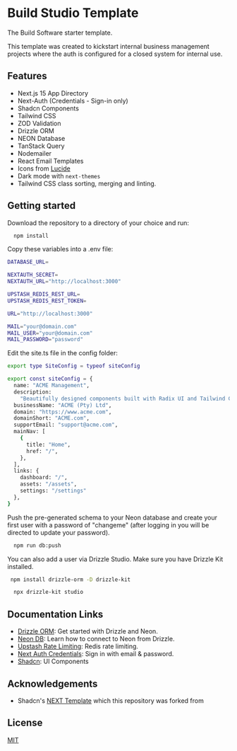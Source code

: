 # Build Studio Template

The Build Software starter template. 

This template was created to kickstart internal business management projects where the auth 
is configured for a closed system for internal use.

<!-- ![Project Image](https://github.com/) -->

## Features

- Next.js 15 App Directory
- Next-Auth (Credentials - Sign-in only)
- Shadcn Components
- Tailwind CSS
- ZOD Validation
- Drizzle ORM
- NEON Database
- TanStack Query
- Nodemailer
- React Email Templates
- Icons from [Lucide](https://lucide.dev)
- Dark mode with `next-themes`
- Tailwind CSS class sorting, merging and linting.


## Getting started

Download the repository to a directory of your choice and run:

```bash
  npm install
```

Copy these variables into a .env file:

```bash
DATABASE_URL=

NEXTAUTH_SECRET=
NEXTAUTH_URL="http://localhost:3000"

UPSTASH_REDIS_REST_URL=
UPSTASH_REDIS_REST_TOKEN=

URL="http://localhost:3000"

MAIL="your@domain.com"
MAIL_USER="your@domain.com"
MAIL_PASSWORD="password"
```

Edit the site.ts file in the config folder:

```bash
export type SiteConfig = typeof siteConfig

export const siteConfig = {
  name: "ACME Management",
  description:
    "Beautifully designed components built with Radix UI and Tailwind CSS.",
  businessName: "ACME (Pty) Ltd",
  domain: "https://www.acme.com",
  domainShort: "ACME.com",
  supportEmail: "support@acme.com",
  mainNav: [
    {
      title: "Home",
      href: "/",
    },
  ],
  links: {
    dashboard: "/",
    assets: "/assets",
    settings: "/settings"
  },
}
```

Push the pre-generated schema to your Neon database and create your first user with a password of "changeme" (after logging in you will be directed to update your password).

```bash
  npm run db:push
```

You can also add a user via Drizzle Studio. Make sure you have Drizzle Kit installed.

```bash
 npm install drizzle-orm -D drizzle-kit
```

```bash
  npx drizzle-kit studio
```

## Documentation Links

- [Drizzle ORM](https://orm.drizzle.team/docs/get-started/neon-new): Get started with Drizzle and Neon.
- [Neon DB](https://neon.tech/docs/guides/drizzle): Learn how to connect to Neon from Drizzle.
- [Upstash Rate Limiting](https://upstash.com/blog/nextjs-ratelimiting): Redis rate limiting.
- [Next Auth Credentials](https://next-auth.js.org/providers/credentials): Sign in with email & password.
- [Shadcn](https://ui.shadcn.com): UI Components

## Acknowledgements

- Shadcn's [NEXT Template](https://github.com/shadcn/next-template) which this repository was forked from

## License

[MIT](https://choosealicense.com/licenses/mit/)